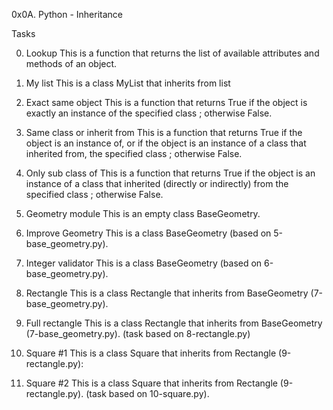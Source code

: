 0x0A. Python - Inheritance

Tasks

0. Lookup
This is a function that returns the list of available attributes and methods of an object.

1. My list
This is a class MyList that inherits from list

2. Exact same object
This is a function that returns True if the object is exactly an instance of the specified class ; otherwise False.

3. Same class or inherit from
This is a function that returns True if the object is an instance of, or if the object is an instance of a class that inherited from, the specified class ; otherwise False.

4. Only sub class of
This is a function that returns True if the object is an instance of a class that inherited (directly or indirectly) from the specified class ; otherwise False.

5. Geometry module
This is an empty class BaseGeometry.

6. Improve Geometry
This is a class BaseGeometry (based on 5-base_geometry.py).

7. Integer validator
This is a class BaseGeometry (based on 6-base_geometry.py).

8. Rectangle
This is a class Rectangle that inherits from BaseGeometry (7-base_geometry.py).

9. Full rectangle
This is a class Rectangle that inherits from BaseGeometry (7-base_geometry.py). (task based on 8-rectangle.py)

10. Square #1
This is a class Square that inherits from Rectangle (9-rectangle.py):

11. Square #2
This is a class Square that inherits from Rectangle (9-rectangle.py). (task based on 10-square.py).
